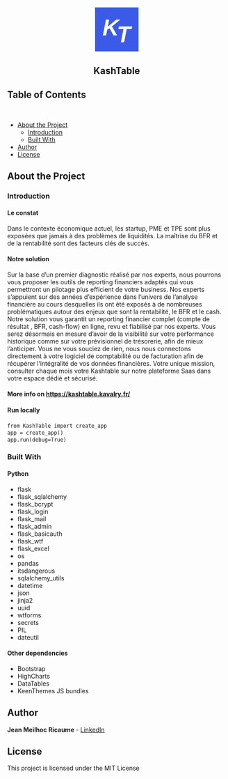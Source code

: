 <!-- PROJECT LOGO -->
<br />
<p align="center">
  <a href="https://github.com/ActurialCapital/quantico">
    <img src="KashTable/static/assets/media/client-logos/logo_kashtable.png" width="20%" height="20%">
  </a>

  <h2 align="center">KashTable</h2>
 
## Table of Contents
<br>

* [About the Project](#about-the-project)
  * [Introduction](#introduction)
  * [Built With](#built-with)
* [Author](#author)
* [License](#license)

## About the Project

### Introduction

#### Le constat

Dans le contexte économique actuel, les startup, PME et TPE sont plus exposées que jamais à des problèmes de liquidités. La maîtrise du BFR et de la rentabilité sont des facteurs clés de succès. 

#### Notre solution 

Sur la base d’un premier diagnostic réalisé par nos experts, nous pourrons vous proposer les outils de reporting financiers adaptés qui vous permettront un pilotage plus efficient de votre business.
Nos experts s’appuient sur des années d’expérience dans l’univers de l’analyse financière au cours desquelles ils ont été exposés à de nombreuses problématiques autour des enjeux que sont la rentabilité, le BFR et le cash. 
Notre solution vous garantit un reporting financier complet (compte de résultat , BFR, cash-flow) en ligne, revu et fiabilisé  par nos experts. Vous serez désormais en mesure d’avoir de la visibilité sur votre performance historique comme sur votre prévisionnel de trésorerie, afin de mieux l’anticiper. Vous ne vous souciez de rien, nous nous connectons directement à votre logiciel de comptabilité ou de facturation afin de récupérer l’intégralité de vos données financières. Votre unique mission, consulter chaque mois votre Kashtable sur notre plateforme Saas dans votre espace dédié et sécurisé.

#### More info on https://kashtable.kavalry.fr/

#### Run locally

```
from KashTable import create_app
app = create_app()
app.run(debug=True) 
```
### Built With

#### Python 

- flask
- flask_sqlalchemy
- flask_bcrypt
- flask_login
- flask_mail
- flask_admin
- flask_basicauth
- flask_wtf
- flask_excel
- os
- pandas
- itsdangerous
- sqlalchemy_utils
- datetime
- json
- jinja2
- uuid
- wtforms
- secrets
- PIL
- dateutil

#### Other dependencies

- Bootstrap
- HighCharts
- DataTables
- KeenThemes JS bundles

## Author

**Jean Meilhoc Ricaume** - [LinkedIn](www.linkedin.com/in/j-mr)

## License

This project is licensed under the MIT License
